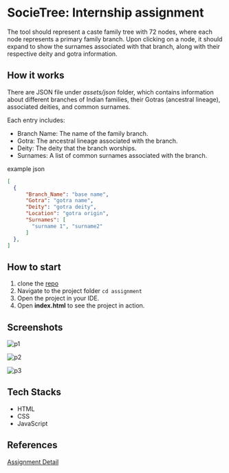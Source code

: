 # SocieTree: Internship assignment

The tool should represent a caste family tree with 72 nodes, where each node represents a primary family branch. Upon clicking on a node, it should expand to show the surnames associated with that branch, along with their respective deity and gotra information.

## How it works

There are JSON file under *assets/json* folder, which contains information about different branches of Indian families, their Gotras (ancestral lineage), associated deities, and common surnames.

Each entry includes:

- Branch Name: The name of the family branch.
- Gotra: The ancestral lineage associated with the branch.
- Deity: The deity that the branch worships.
- Surnames: A list of common surnames associated with the branch.

example json

```json
[
  {
      "Branch_Name": "base name",
      "Gotra": "gotra name",
      "Deity": "gotra deity",
      "Location": "gotra origin",
      "Surnames": [
        "surname 1", "surname2"
      ]
  },
]
```

## How to start

1. clone the [repo](https://github.com/recursivezero/assignment.git)
2. Navigate to the project folder `cd assignment`
3. Open the project in your IDE.
4. Open **index.html** to see the project in action.


## Screenshots

![p1](https://github.com/user-attachments/assets/d6cfc92e-8ca0-473d-a181-7bfd9d6c40f3)

![p2](https://github.com/user-attachments/assets/2d7ca095-6360-4255-9009-9ef7d0aae84f)

![p3](https://github.com/user-attachments/assets/232f3783-581c-4aeb-8738-d440399923b5)

## Tech Stacks

- HTML
- CSS
- JavaScript
  
## References

[Assignment Detail](docs/README.md)